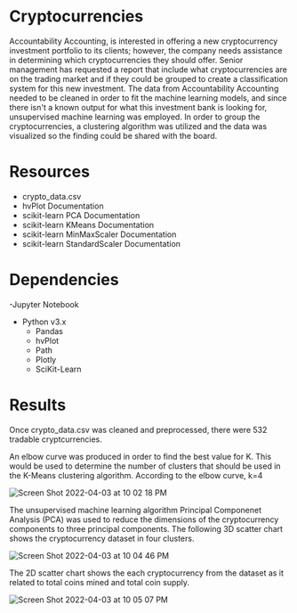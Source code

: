 # Cryptocurrencies
Accountability Accounting, is interested in offering a new cryptocurrency investment portfolio to its clients; however, the company needs assistance in determining which cryptocurrencies they should offer. Senior management has requested a report that include what cryptocurrencies are on the trading market and if they could be grouped to create a classification system for this new investment.
The data from Accountability Accounting needed to be cleaned in order to fit the machine learning models, and since there isn't a known output for what this investment bank is looking for, unsupervised machine learning was employed. In order to group the cryptocurrencies, a clustering algorithm was utilized and the data was visualized so the finding could be shared with the board.


# Resources
- crypto_data.csv
- hvPlot Documentation
- scikit-learn PCA Documentation
- scikit-learn KMeans Documentation
- scikit-learn MinMaxScaler Documentation
- scikit-learn StandardScaler Documentation

# Dependencies
-Jupyter Notebook
- Python v3.x
  - Pandas
  - hvPlot
  - Path
  - Plotly
  - SciKit-Learn

# Results
Once crypto_data.csv was cleaned and preprocessed, there were 532 tradable cryptcurrencies.


An elbow curve was produced in order to find the best value for K. This would be used to determine the number of clusters that should be used in the K-Means clustering algorithm. According to the elbow curve, k=4

![Screen Shot 2022-04-03 at 10 02 18 PM](https://user-images.githubusercontent.com/94031446/161462098-56f8cafe-7bb7-45ff-b369-09bf326fee33.png)

The unsupervised machine learning algorithm Principal Componenet Analysis (PCA) was used to reduce the dimensions of the cryptocurrency components to three principal components. The following 3D scatter chart shows the cryptocurrency dataset in four clusters.

![Screen Shot 2022-04-03 at 10 04 46 PM](https://user-images.githubusercontent.com/94031446/161462278-4046fcc1-7763-4642-ac8c-6a001ab94bc7.png)


The 2D scatter chart shows the each cryptocurrency from the dataset as it related to total coins mined and total coin supply.

![Screen Shot 2022-04-03 at 10 05 07 PM](https://user-images.githubusercontent.com/94031446/161462302-e3028cfc-feef-4a34-bfd3-be1d0805b476.png)

